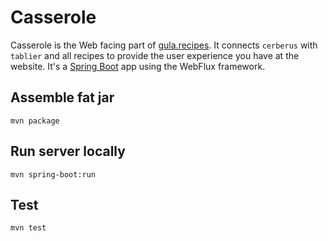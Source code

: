 # Casserole

Casserole is the Web facing part of [gula.recipes][gula]. It connects
`cerberus` with `tablier` and all recipes to provide the user
experience you have at the website. It's a [Spring Boot][boot] app
using the WebFlux framework.

[gula]: https://gula.recipes
[boot]: https://spring.io/projects/spring-boot

## Assemble fat jar

    mvn package

## Run server locally

    mvn spring-boot:run

## Test

    mvn test


